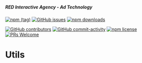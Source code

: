 ##### RED Interactive Agency - Ad Technology

[![npm (tag)](https://img.shields.io/npm/v/@ff0000-ad-tech%2Fad-utils.svg?style=flat-square)](https://www.npmjs.com/package/@ff0000-ad-tech%2Fad-utils)
[![GitHub issues](https://img.shields.io/github/issues/ff0000-ad-tech/ad-utils.svg?style=flat-square)](https://github.com/ff0000-ad-tech/ad-utils)
[![npm downloads](https://img.shields.io/npm/dm/@ff0000-ad-tech%2Fad-utils.svg?style=flat-square)](https://www.npmjs.com/package/@ff0000-ad-tech%2Fad-utils)

[![GitHub contributors](https://img.shields.io/github/contributors/ff0000-ad-tech/ad-utils.svg?style=flat-square)](https://github.com/ff0000-ad-tech/ad-utils/graphs/contributors/)
[![GitHub commit-activity](https://img.shields.io/github/commit-activity/y/ff0000-ad-tech/ad-utils.svg?style=flat-square)](https://github.com/ff0000-ad-tech/ad-utils/commits/master)
[![npm license](https://img.shields.io/npm/l/@ff0000-ad-tech%2Fad-utils.svg?style=flat-square)](https://github.com/ff0000-ad-tech/wp-creative-server/blob/master/LICENSE)
[![PRs Welcome](https://img.shields.io/badge/PRs-welcome-brightgreen.svg?style=flat-square)](http://makeapullrequest.com)

# Utils


